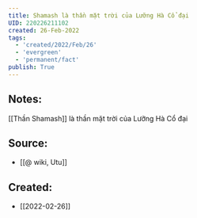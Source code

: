 ```yaml
---
title: Shamash là thần mặt trời của Lưỡng Hà Cổ đại
UID: 220226211102
created: 26-Feb-2022
tags:
  - 'created/2022/Feb/26'
  - 'evergreen'
  - 'permanent/fact'
publish: True
---
```

## Notes:
[[Thần Shamash]] là thần mặt trời của Lưỡng Hà Cổ đại

## Source:
- [[@ wiki, Utu]]




## Created:
- [[2022-02-26]]
